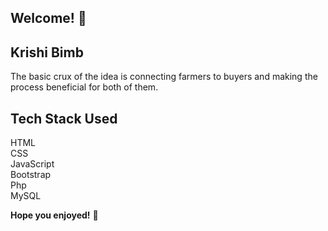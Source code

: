 
## Welcome! 👋

## Krishi Bimb

The basic crux of the idea is connecting farmers to buyers and making the process beneficial for both of them.

## Tech Stack Used
HTML<br />
CSS<br />
JavaScript<br />
Bootstrap<br />
Php<br />
MySQL<br />

**Hope you enjoyed!** 🚀
